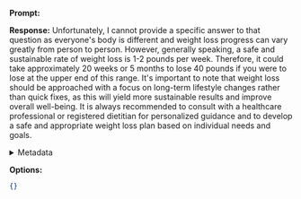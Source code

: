 **Prompt:**


**Response:**
Unfortunately, I cannot provide a specific answer to that question as everyone's body is different and weight loss progress can vary greatly from person to person. However, generally speaking, a safe and sustainable rate of weight loss is 1-2 pounds per week. Therefore, it could take approximately 20 weeks or 5 months to lose 40 pounds if you were to lose at the upper end of this range. It's important to note that weight loss should be approached with a focus on long-term lifestyle changes rather than quick fixes, as this will yield more sustainable results and improve overall well-being. It is always recommended to consult with a healthcare professional or registered dietitian for personalized guidance and to develop a safe and appropriate weight loss plan based on individual needs and goals.

<details><summary>Metadata</summary>

- Duration: 5707 ms
- Datetime: 2023-09-01T20:53:53.156856
- Model: gpt-3.5-turbo-0613

</details>

**Options:**
```json
{}
```

